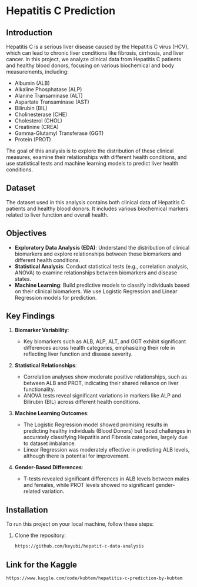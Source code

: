 # Hepatitis C Prediction

## Introduction

Hepatitis C is a serious liver disease caused by the Hepatitis C virus (HCV), which can lead to chronic liver conditions like fibrosis, cirrhosis, and liver cancer. In this project, we analyze clinical data from Hepatitis C patients and healthy blood donors, focusing on various biochemical and body measurements, including:

- Albumin (ALB)
- Alkaline Phosphatase (ALP)
- Alanine Transaminase (ALT)
- Aspartate Transaminase (AST)
- Bilirubin (BIL)
- Cholinesterase (CHE)
- Cholesterol (CHOL)
- Creatinine (CREA)
- Gamma-Glutamyl Transferase (GGT)
- Protein (PROT)

The goal of this analysis is to explore the distribution of these clinical measures, examine their relationships with different health conditions, and use statistical tests and machine learning models to predict liver health conditions.

## Dataset

The dataset used in this analysis contains both clinical data of Hepatitis C patients and healthy blood donors. It includes various biochemical markers related to liver function and overall health.

## Objectives

- **Exploratory Data Analysis (EDA)**: Understand the distribution of clinical biomarkers and explore relationships between these biomarkers and different health conditions.
- **Statistical Analysis**: Conduct statistical tests (e.g., correlation analysis, ANOVA) to examine relationships between biomarkers and disease states.
- **Machine Learning**: Build predictive models to classify individuals based on their clinical biomarkers. We use Logistic Regression and Linear Regression models for prediction.

## Key Findings

1. **Biomarker Variability**: 
   - Key biomarkers such as ALB, ALP, ALT, and GGT exhibit significant differences across health categories, emphasizing their role in reflecting liver function and disease severity.
   
2. **Statistical Relationships**: 
   - Correlation analyses show moderate positive relationships, such as between ALB and PROT, indicating their shared reliance on liver functionality.
   - ANOVA tests reveal significant variations in markers like ALP and Bilirubin (BIL) across different health conditions.

3. **Machine Learning Outcomes**: 
   - The Logistic Regression model showed promising results in predicting healthy individuals (Blood Donors) but faced challenges in accurately classifying Hepatitis and Fibrosis categories, largely due to dataset imbalance.
   - Linear Regression was moderately effective in predicting ALB levels, although there is potential for improvement.

4. **Gender-Based Differences**: 
   - T-tests revealed significant differences in ALB levels between males and females, while PROT levels showed no significant gender-related variation.

## Installation

To run this project on your local machine, follow these steps:

1. Clone the repository:
   ```bash
   https://github.com/keyubi/hepatit-c-data-analysis
## Link for the Kaggle
   ```bash
https://www.kaggle.com/code/kubtem/hepatitis-c-prediction-by-kubtem

